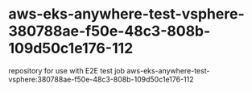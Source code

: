 # aws-eks-anywhere-test-vsphere-380788ae-f50e-48c3-808b-109d50c1e176-112
repository for use with E2E test job aws-eks-anywhere-test-vsphere:380788ae-f50e-48c3-808b-109d50c1e176-112
